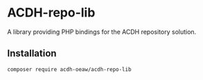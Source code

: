 # ACDH-repo-lib

A library providing PHP bindings for the ACDH repository solution.

## Installation

`composer require acdh-oeaw/acdh-repo-lib`
